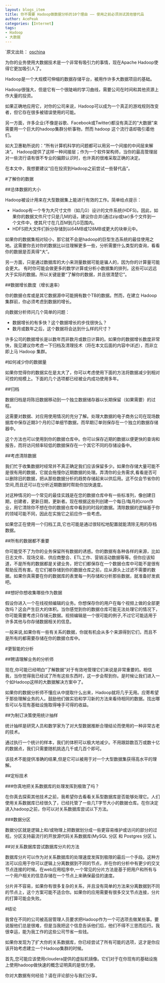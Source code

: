 ```yaml
---
layout: blogs_item
title: 你不需要 Hadoop做数据分析的10个理由 —— 使用之前必须测试其他替代品
author: AcePeak
categories: [Internet]
tags: 
- Hadoop
- 大数据
---
```


`原文出处： [oschina](http://www.oschina.net/translate/hadoop-when-to-use)

为你的业务使用大数据技术是一个非常有吸引力的事情，现在Apache Hadoop使得它更加吸引人了。

Hadoop是一个大规模可伸缩的数据存储平台，被用作许多大数据项目的基础。

Hadoop很强大，但是它有一个很陡峭的学习曲线，需要公司在时间和其他资源上作大量的投资。

如果正确地应用它，对你的公司来说，Hadoop可以成为一个真正的游戏规则改变者，但它存在很多被错误使用的可能。

另一方面，许多企业(不像是谷歌、Facebook或Twitter)都没有真正的“大数据”来需要用一个巨大的hadoop集群分析事物，然而 hadoop 这个流行语却吸引着他们。

如大卫惠勒所说的：“所有计算机科学的问题都可以用另一个间接的中间层来解决”。 Hadoop提供了这样一种间接层；作为一个软件架构师，当你的最高管理层对一些流行语有很不专业的偏颇认识时，也许真的很难采取正确的决定。

在本文中，我想要建议“应在投资到Hadoop之前尝试一些替代品”。


#了解你的数据

##总体数据的大小

Hadoop被设计用来在大型数据集上能进行有效的工作。简单给点提示：

* Hadoop有一个专为大尺寸文件（如几G）设计的文件系统(HDFS)。因此，如果你的数据文件尺寸只是几M的话，建议你合并(通过zip或tar)多个文件到一个文件中，使其尺寸在几百M到几G范围内。
* HDFS把大文件们拆分存储到以64MB或128MB或更大的块单元中。

如果你的数据集相对较小，那它就不会是hadoop的巨型生态系统的最佳使用之地。这需要你去对你的数据比以往理解更多一些，分析需要什么类型的查询，看看你的数据是否真得“大”。

另一方面，只是通过数据库的大小来测量数据可能是骗人的，因为你的计算量可能会更大。 有时你可能会做更多的数学计算或分析小数据集的排列，这些可以远远大于实际的数据。所以关键是要“了解你的数据，并且很清楚它”。


##数据增长数度（增长速率）

你的数据仓库或是其它数据源中可能拥有数个TB的数据。然而，在建立 Hadoop 集群前，你必须考虑到数据的增长。

向数据分析师问几个简单的问题：

* 数据增长的有多快？这个数据增长的步伐很快么？
* 数月或数年之后，这个数据将会达到什么样的尺寸？

许多公司的数据增长是以数年而非数月或数日计算的。如果你的数据增长数度非常快，我见建议你考虑一下归档及清理技术（将在本文后面的内容中详述），而非立即上马 Hadoop 集群。


#如何减少你的数据量

如果你觉得你的数据实在是太大了，你可以考虑使用下面的方法将数据减少到相对可控的规模上。下面的几个选项都已经被业内成功使用多年。


##归档

数据归档是将陈旧数据移动到一个独立数据储存器以长期保留（如果需要）的过程。

这需要对数据、对应用使用情况的充分了解。处理大数据的电子商务公司在现场数据库中保存近期3个月的订单细节数据，而早期订单则保存在一个独立的数据存储器中。

这个方法也可以使用到你的数据仓库中。你可以保存近期的数据以便更快的查询和报告，而将访问频率较低的数据保存在一个其它不同的存储设备中。

##考虑清除数据

我们忙于收集数据时经常并不真正确定我们应该保留多少。如果你存储大量可能不是很有用的数据，它就会拖慢你近期数据的处理。弄清你的业务需求,看看是否可以删除旧的数据，把从那些数据分析的趋势存储起来以供后用。这不仅会节省你的空间,而且还可以在分析近期数据时帮助你加快速度。

对这种情况的一个常见的最佳实践是在您的数据仓库中有一些标准列，像创建日期，创建者，更新日期，更新者。现在根据这些列创建一个每日/每月的cron作业，用它清除你不想在你的数据仓库中看到的时段的数据。清除数据的逻辑基于你的领域可能不同，因此在实施它之前应作一些考虑。

如果您正在使用一个归档工具,它也可能是通过很轻松地配置就能清除无用的存档数据。

##所有的数据都不重要

你可能受不了为你的业务保留所有数据的诱惑。你的数据有各种各样的来源，比如日志文件、现场交易、供应商整合、ETL工作、营销活动数据等等。但你应该知道，不是所有的数据都是关键业务，把它们都保存在一个数据仓库中可能不是很有帮助反而有害。在它们被存储到你的数据仓库之前，应从源头上过滤不需要的数据。如果你真需要在你的数据库的表里每一列存储和分析那些数据，就准备好发疯吧。

##想好你想收集哪些作为数据

假设你进入一个在线视频编辑的业务。你想保存你的用户在每个视频上做的全部更改吗？这会产生巨大的体积。当你感觉到你的数据仓库可能无法处理它的情况下，你可能需要考虑只存储元数据。视频编辑是一个很可能的例子,不过它可能适用于许多其他与你存储数据相关的信息。

一般来说,如果你有一些有关系的数据，你就有机会从多个来源得到它们，而且不是所有的都需要存储在你的数据仓库中。


#更智能的分析

##聘请理解业务的分析师

现在,你可能已经明白“了解数据”对于有效地管理它们来说是非常重要的。相信我，当你觉得我已经试了所有这些东西时，这一步会帮到你。是时候让我们进入一个如Hadoop这样的大数据解决方案中了。

如果你的数据分析师不懂应从中提取什么出来，Hadoop就将几乎无用。应寄希望于那些理解业务的人。鼓励他们做实验和学习新的方法来看待相同的数据。找出哪些可以与现有基础设施取得唾手可得的收益。

##为制订决策使用统计抽样

统计抽样是研究人员和数学家为了对大型数据推断合理结论而使用的一种非常古老的技术。

通过执行一个统计的样本，我们的体积可以极大地减少。不用跟踪数百万或数十亿的数据点，我们只需要随机挑选几千或几百个即可。

该技术不能提供准确的结果,但是它可以被用于对一个大型数据集获得高水平的理解。

##定标技术

###你真地把关系数据库的处理发挥到极致了吗？

在你真去探索其他技术之前，我希望你去看看关系型数据库是否能够处理它。人们使用关系数据库已经很久了，已经托管了一些几T字节大小的数据仓库。在你决定进入hadoop之前，你可以对关系数据库尝试以下方法。

###数据分区

数据分区就是逻辑上和/或物理上把数据划分成一些更容易维护或访问的部分的过程。分区支持最流行的开放源代码关系数据库(MySQL 分区 和 Postgres 分区 )。

##对关系数据库尝试数据库分片的方法

数据库分片可以作为对关系数据库的处理速度发挥到极限的最后一个手段。这种方法可以应用于你可以逻辑上分离数据到不同的节点，并在你的分析中有更少的交叉节点连接的时候。在web应用程序中,一个常见的分片方法是基于把用户和所有与一个用户相关的信息存储在一个节点上来确保最佳的速度。

分片并不容易，如果你有很多复杂的关系，并且没有简单的方法来分离数据到不同的节点上，这个方案可能不适合你。如果你的应用需要有很多交叉节点连接，分片的打算可能会失败。

#结论

我曾在不同的公司被高层管理人员要求把Hadoop作为一个可选项去做某些事。要说服他们总是很难，但是当我把这个信息告诉他们后，他们不得不三思而后行。我很幸运，能为我工作的这些公司节省一些钱。

如果你发现为了扩大你的关系数据库，你已经尝试了所有可能的选项，这才是你应该开始考虑建立一个Hadoop集群的时候。

首先,您可能应该使用cloudera提供的虚拟机镜像。它们对于在你现有的基础设施上使用hadoop做快速的概念证明真的是很方便。

你对大数据有何经验？请在评论部分与我们分享。